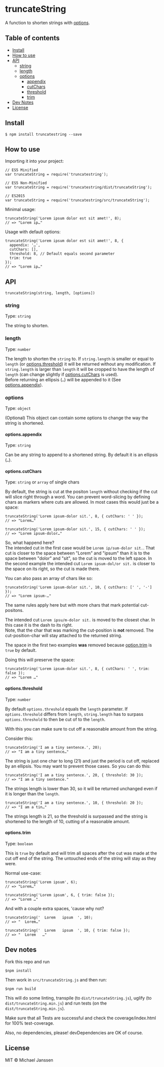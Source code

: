 # truncateString

A function to shorten strings with [options](#options).

## <a name="#table-of-contents">Table of contents</a>

* [Install](#install)
* [How to use](#how-to-use)
* [API](#api)
    * [string](#string)
    * [length](#length)
    * [options](#options)
        * [appendix](#options-appendix)
        * [cutChars](#options-cutchars)
        * [threshold](#options-threshold)
        * [trim](#options-trim)
* [Dev Notes](#dev-notes)
* [License](#license)

## <a name="install">Install</a>

~~~
$ npm install truncatestring --save
~~~

## <a name="how-to-use">How to use</a>

Importing it into your project:

~~~
// ES5 Minified
var truncateString = require('truncatestring');

// ES5 Non-Minified
var truncateString = require('truncatestring/dist/truncateString');

// ES2015
var truncateString = require('truncatestring/src/truncateString');
~~~

Minimal usage:

~~~
truncateString('Lorem ipsum dolor est sit amet!', 8);
// => "Lorem ip…"
~~~

Usage with default options:

~~~
truncateString('Lorem ipsum dolor est sit amet!', 8, {
  appendix: '…',
  cutChars: [],
  threshold: 8, // Default equals second parameter
  trim: true
});
// => "Lorem ip…"
~~~

## <a name="api">API</a>

~~~
truncateString(string, length, [options])
~~~

### <a name="string">string</a>

Type: `string`

The string to shorten.

### <a name="length">length</a>

Type: `number`

The length to shorten the `string` to.
If `string.length` is smaller or equal to `length` (or [options.threshold](#options-threshold)) it will be returned without any modification.
If `string.length` is larger than `length` it will be cropped to have the length of `length` (can change slightly if [options.cutChars](#options-cutchars) is used).  
Before returning an ellipsis (`…`) will be appended to it (See [options.appendix](#options-appendix)).

### <a name="options">options</a>

Type: `object`

(Optional) This object can contain some options to change the way the string is shortened.

#### <a name="options-appendix">options.appendix</a>

Type: `string`

Can be any string to append to a shortened string. By default it is an ellipsis (`…`).

#### <a name="options-cutchars">options.cutChars</a>

Type: `string` or `array` of single chars

By default, the string is cut at the positon `length` without checking if the cut will slice right through a word.
You can prevent word-slicing by defining chars as markers where cuts are allowed. In most cases this would just be a space:

~~~
truncateString('Lorem ipsum-dolor sit.', 8, { cutChars: ' ' });
// => "Lorem…"

truncateString('Lorem ipsum-dolor sit.', 15, { cutChars: ' ' });
// => "Lorem ipsum-dolor…"
~~~

So, what happend here?  
The intended cut in the first case would be `Lorem ip/sum-dolor sit.`. That cut is closer to the space between "Lorem" and "ipsum" than it is to the space between "dolor" and "sit", so the cut is moved to the left space.
In the second example the intended cut `Lorem ipsum-dol/or sit.` is closer to the space on its right, so the cut is made there.

You can also pass an array of chars like so:

~~~
truncateString('Lorem ipsum-dolor sit.', 10, { cutChars: [' ', '-'] });
// => "Lorem ipsum-…"
~~~

The same rules apply here but with more chars that mark potential cut-positons.

The intended cut `Lorem ipsu/m-dolor sit.` is moved to the closest char. In this case it is the dash to its right.  
Note, that the char that was marking the cut-position is **not** removed. The cut-position-char will stay attached to the returned string.

The space in the first two examples **was** removed because [option.trim](#options-trim) is `true` by default.

Doing this will preserve the space:

~~~
truncateString('Lorem ipsum-dolor sit.', 8, { cutChars: ' ', trim: false });
// => "Lorem …"
~~~

#### <a name="options-threshold">options.threshold</a>

Type: `number`

By default `options.threshold` equals the `length` parameter. If `options.threshold` differs from `length`, `string.length` has to surpass `options.threshold` to then be cut of to the `length`.

With this you can make sure to cut off a reasonable amount from the string.

Consider this:

~~~
truncateString('I am a tiny sentence.', 20);
// => "I am a tiny sentence…"
~~~

The string is just one char to long (21) and just the period is cut off, replaced by an ellipsis. You may want to prevent those cases. So you can do this:

~~~
truncateString('I am a tiny sentence.', 20, { threshold: 30 });
// => "I am a tiny sentence."
~~~

The strings length is lower than 30, so it will be returned unchanged even if it is longer than the `length`.

~~~
truncateString('I am a tiny sentence.', 10, { threshold: 20 });
// => "I am a tin…"
~~~

The strings length is 21, so the threshold is surpassed and the string is shortened to the length of 10, cutting of a reasonable amount.

#### <a name="options-trim">options.trim</a>

Type: `boolean`

This is `true` by default and will trim all spaces after the cut was made at the cut off end of the string. The untouched ends of the string will stay as they were.

Normal use-case:

~~~
truncateString('Lorem ipsum', 6);
// => "Lorem…"
~~~

~~~
truncateString('Lorem ipsum', 6, { trim: false });
// => "Lorem …"
~~~

And with a couple extra spaces, 'cause why not?

~~~
truncateString('  Lorem   ipsum  ', 10);
// => "  Lorem…"
~~~

~~~
truncateString('  Lorem   ipsum  ', 10, { trim: false });
// => "  Lorem   …"
~~~

## <a name="dev-notes">Dev notes</a>

Fork this repo and run

~~~
$npm install
~~~

Then work in `src/truncateString.js` and then run:

~~~
$npm run build
~~~

This will do some linting, transpile (to `dist/truncateString.js`), uglify (to `dist/truncateString.min.js`) and run tests (on the `dist/truncateString.min.js`).

Make sure that all Tests are successful and check the coverage/index.html for 100% test-coverage.

Also, no dependencies, please! devDependencies are OK of course.

## <a name="license">License</a>

MIT © Michael Janssen
